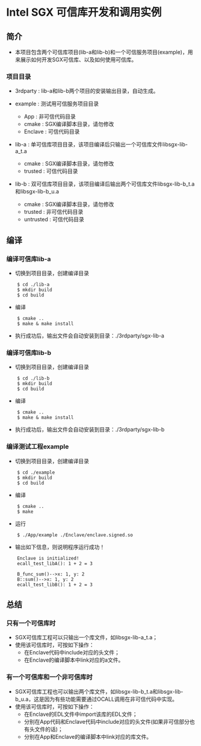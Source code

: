 # Intel SGX 可信库开发和调用实例

## 简介
- 本项目包含两个可信库项目(lib-a和lib-b)和一个可信服务项目(example)，用来展示如何开发SGX可信库、以及如何使用可信库。

### 项目目录
- 3rdparty : lib-a和lib-b两个项目的安装输出目录，自动生成。

- example : 测试用可信服务项目目录
    - App : 非可信代码目录
    - cmake : SGX编译脚本目录，请勿修改
    - Enclave : 可信代码目录

- lib-a : 单可信库项目目录，该项目编译后只输出一个可信库文件libsgx-lib-a_t.a
    - cmake : SGX编译脚本目录，请勿修改
    - trusted : 可信代码目录

- lib-b : 双可信库项目目录，该项目编译后输出两个可信库文件libsgx-lib-b_t.a和libsgx-lib-b_u.a
    - cmake : SGX编译脚本目录，请勿修改
    - trusted : 非可信代码目录
    - untrusted : 可信代码目录

## 编译

### 编译可信库lib-a
- 切换到项目目录，创建编译目录

```
    $ cd ./lib-a
    $ mkdir build
    $ cd build
```
- 编译

```
    $ cmake ..
    $ make & make install
```
- 执行成功后，输出文件会自动安装到目录：./3rdparty/sgx-lib-a

### 编译可信库lib-b

- 切换到项目目录，创建编译目录

```
    $ cd ./lib-b
    $ mkdir build
    $ cd build
```
- 编译

```
    $ cmake ..
    $ make & make install
```
- 执行成功后，输出文件会自动安装到目录：./3rdparty/sgx-lib-b

### 编译测试工程example

- 切换到项目目录，创建编译目录

```
    $ cd ./example
    $ mkdir build
    $ cd build
```
- 编译

```
    $ cmake ..
    $ make
```
- 运行

```
    $ ./App/example ./Enclave/enclave.signed.so 
```
- 输出如下信息，则说明程序运行成功！
```
    Enclave is initialized!
    ecall_test_libA(): 1 + 2 = 3

    B_func_sum()-->x: 1, y: 2
    B::sum()-->x: 1, y: 2
    ecall_test_libB(): 1 + 2 = 3
```

## 总结

### 只有一个可信库时
- SGX可信库工程可以只输出一个库文件，如libsgx-lib-a_t.a；
- 使用该可信库时，可按如下操作：
    - 在Enclave代码中include对应的头文件；
    - 在Enclave的编译脚本中link对应的a文件。

### 有一个可信库和一个非可信库时 
- SGX可信库工程也可以输出两个库文件，如libsgx-lib-b_t.a和libsgx-lib-b_u.a，这是因为有些功能需要通过OCALL调用在非可信代码中实现。
- 使用该可信库时，可按如下操作：
    - 在Enclave的EDL文件中import该库的EDL文件；
    - 分别在App代码和Enclave代码中include对应的头文件(如果非可信部分也有头文件的话)；
    - 分别在App和Enclave的编译脚本中link对应的库文件。

